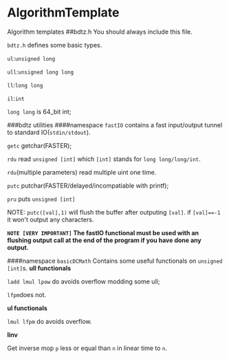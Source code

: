 # AlgorithmTemplate
Algorithm templates
##bdtz.h
You should always include this file.

`bdtz.h` defines some basic types.

`ul`:`unsigned long`

`ull`:`unsigned long long`

`ll`:`long long`

`il`:`int`

`long long` is 64_bit int;

###bdtz utilities
####namespace `fastIO`
contains a fast input/output tunnel to standard IO(`stdin/stdout`).

`getc` getchar(FASTER);

`rdu`  read `unsigned [int]` which `[int]` stands for `long long/long/int`.

`rdu`(multiple parameters) read multiple uint one time.

`putc` putchar(FASTER/delayed/incompatiable with printf);

`pru` puts `unsigned [int]`

NOTE: `putc([val],1)` will flush the buffer after outputing `[val]`. if `[val]==-1` it won't output any characters.

**`NOTE [VERY IMPORTANT]` The fastIO functional must be used with an flushing output call at the end of the program if you have done any output.**

####namespace `basicDCMath`
Contains some useful functionals on `unsigned [int]`s.
**ull functionals**

`ladd lmul lpow` do avoids overflow modding some ull;

`lfpm`does not.

**ul functionals**

`lmul lfpm` do avoids overflow.

**linv**

Get inverse mop `p` less or equal than `n` in linear time to `n`.
